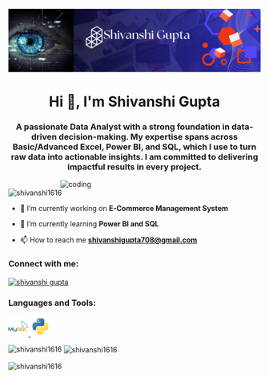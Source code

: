 ![logo](https://github.com/Shivanshi1616/Shivanshi1616/blob/main/Github%20Banner.png)
<h1 align="center">Hi 👋, I'm Shivanshi Gupta</h1>
<h3 align="center">A passionate Data Analyst with a strong foundation in data-driven decision-making. My expertise spans across Basic/Advanced Excel, Power BI, and SQL, which I use to turn raw data into actionable insights. I am committed to delivering impactful results in every project.</h3>

<img align="right" alt="coding" width="400" src="https://www.google.com/url?sa=i&url=https%3A%2F%2Fmedium.com%2F%40nimishajalota28%2Fhow-people-working-in-data-field-are-a-great-asset-to-an-organization-99e889f9bd1f&psig=AOvVaw0yQEpzwyiB8mGVWAciytiU&ust=1724353334993000&source=images&cd=vfe&opi=89978449&ved=0CBMQjRxqFwoTCKCVzJPhhogDFQAAAAAdAAAAABAQ">

<p align="left"> <img src="https://komarev.com/ghpvc/?username=shivanshi1616&label=Profile%20views&color=0e75b6&style=flat" alt="shivanshi1616" /> </p>

- 🔭 I’m currently working on **E-Commerce Management System**

- 🌱 I’m currently learning **Power BI and SQL**

- 📫 How to reach me **shivanshigupta708@gmail.com**

<h3 align="left">Connect with me:</h3>
<p align="left">
<a href="https://linkedin.com/in/shivanshi gupta" target="blank"><img align="center" src="https://raw.githubusercontent.com/rahuldkjain/github-profile-readme-generator/master/src/images/icons/Social/linked-in-alt.svg" alt="shivanshi gupta" height="30" width="40" /></a>
</p>

<h3 align="left">Languages and Tools:</h3>
<p align="left"> <a href="https://www.mysql.com/" target="_blank" rel="noreferrer"> <img src="https://raw.githubusercontent.com/devicons/devicon/master/icons/mysql/mysql-original-wordmark.svg" alt="mysql" width="40" height="40"/> </a> <a href="https://www.python.org" target="_blank" rel="noreferrer"> <img src="https://raw.githubusercontent.com/devicons/devicon/master/icons/python/python-original.svg" alt="python" width="40" height="40"/> </a> </p>

<p><img align="left" src="https://github-readme-stats.vercel.app/api/top-langs?username=shivanshi1616&show_icons=true&locale=en&layout=compact" alt="shivanshi1616" /></p>

<p>&nbsp;<img align="center" src="https://github-readme-stats.vercel.app/api?username=shivanshi1616&show_icons=true&locale=en" alt="shivanshi1616" /></p>

<p><img align="center" src="https://github-readme-streak-stats.herokuapp.com/?user=shivanshi1616&" alt="shivanshi1616" /></p>
